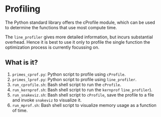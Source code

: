 # Profiling
The Python standard library offers the cProfile module, which can be used
to determine the functions that use most compute time.

The `line_profiler` gives more detailed information, but incurs substantial
overhead.  Hence it is best to use it only to profile the single function
the optimization process is currently focussing on.

## What is it?
1. `primes_cprof.py`: Python script to profile using `cProfile`.
1. `primes_lprof.py`: Python script to profile using `line_profiler`.
1. `run_cprofile.sh`: Bash shell script to run the `cProfile`.
1. `run_kernprof.sh`: Bash shell script to run the `kernprof`
    `line_profiler`).
1. `run_snakeviz.sh`: Bash shell script to `cProfile`, save the profile
    to a file and invoke `snakeviz` to visualize it.
1. `run_mprof.sh`: Bash shell script to visualize memory usage as a function
    of time.
